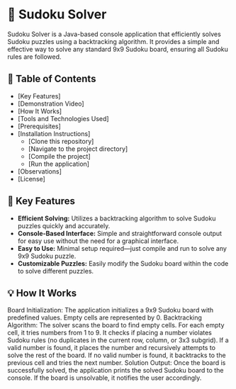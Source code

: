 # 🧩 Sudoku Solver
Sudoku Solver is a Java-based console application that efficiently solves Sudoku puzzles using a backtracking algorithm. It provides a simple and effective way to solve any standard 9x9 Sudoku board, ensuring all Sudoku rules are followed.

## 📑 Table of Contents

- [Key Features]
- [Demonstration Video]
- [How It Works]
- [Tools and Technologies Used]
- [Prerequisites]
- [Installation Instructions]
    - [Clone this repository]
    - [Navigate to the project directory]
    - [Compile the project]
    - [Run the application]
- [Observations]
- [License]

## 🚀 Key Features
- **Efficient Solving:** Utilizes a backtracking algorithm to solve Sudoku puzzles quickly and accurately.
- **Console-Based Interface:** Simple and straightforward console output for easy use without the need for a graphical interface.
- **Easy to Use:** Minimal setup required—just compile and run to solve any 9x9 Sudoku puzzle.
- **Customizable Puzzles:** Easily modify the Sudoku board within the code to solve different puzzles.

## 💡 How It Works
Board Initialization:
    The application initializes a 9x9 Sudoku board with predefined values. Empty cells are represented by 0.
Backtracking Algorithm:
    The solver scans the board to find empty cells.
    For each empty cell, it tries numbers from 1 to 9.
    It checks if placing a number violates Sudoku rules (no duplicates in the current row, column, or 3x3 subgrid).
    If a valid number is found, it places the number and recursively attempts to solve the rest of the board.
    If no valid number is found, it backtracks to the previous cell and tries the next number.
Solution Output:
    Once the board is successfully solved, the application prints the solved Sudoku board to the console.
    If the board is unsolvable, it notifies the user accordingly.







